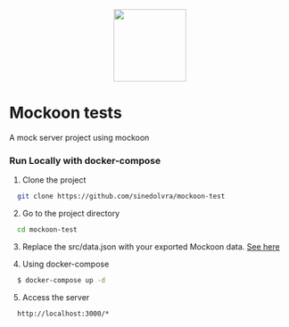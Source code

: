 <div align="center">
<a href="https://mockoon.com/">
 <img src="https://camo.githubusercontent.com/644991892f76d05be20c359925ff80a682350066a087365fa62293d2d0e18464/68747470733a2f2f6d6f636b6f6f6e2e636f6d2f696d616765732f6c6f676f2d7371756172652e706e67" height="130px"></a>
</div>

# Mockoon tests

A mock server project using mockoon

### Run Locally with docker-compose

1. Clone the project

```bash
  git clone https://github.com/sinedolvra/mockoon-test
```

2. Go to the project directory

```bash
  cd mockoon-test
```

3. Replace the src/data.json with your exported Mockoon data. [See here](https://mockoon.com/docs/latest/import-export-data/)


4. Using docker-compose

```bash
  $ docker-compose up -d
```

5. Access the server

```bash
  http://localhost:3000/*
```



